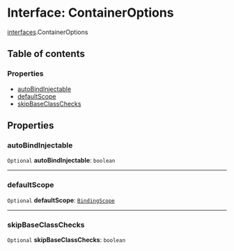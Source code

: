 # Interface: ContainerOptions

[interfaces](/auto-docs/free-layout-editor/modules/interfaces.md).ContainerOptions

## Table of contents

### Properties

* [autoBindInjectable](/auto-docs/free-layout-editor/interfaces/interfaces.ContainerOptions.md#autobindinjectable)
* [defaultScope](/auto-docs/free-layout-editor/interfaces/interfaces.ContainerOptions.md#defaultscope)
* [skipBaseClassChecks](/auto-docs/free-layout-editor/interfaces/interfaces.ContainerOptions.md#skipbaseclasschecks)

## Properties

### autoBindInjectable

`Optional` **autoBindInjectable**: `boolean`

***

### defaultScope

`Optional` **defaultScope**: [`BindingScope`](/auto-docs/free-layout-editor/types/interfaces.BindingScope.md)

***

### skipBaseClassChecks

`Optional` **skipBaseClassChecks**: `boolean`
